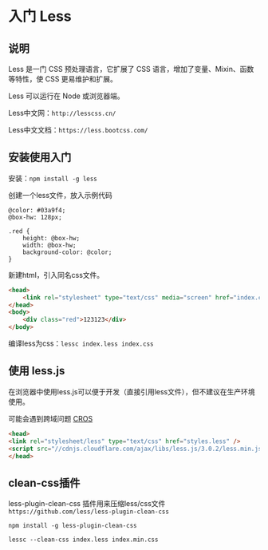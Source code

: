 # 入门 Less

## 说明

Less 是一门 CSS 预处理语言，它扩展了 CSS 语言，增加了变量、Mixin、函数等特性，使 CSS 更易维护和扩展。

Less 可以运行在 Node 或浏览器端。

Less中文网：`http://lesscss.cn/`

Less中文文档：`https://less.bootcss.com/`

## 安装使用入门

安装：`npm install -g less`

创建一个less文件，放入示例代码

```less
@color: #03a9f4;
@box-hw: 128px;

.red {
    height: @box-hw;
    width: @box-hw;
    background-color: @color;
}
```

新建html，引入同名css文件。

```html
<head>
    <link rel="stylesheet" type="text/css" media="screen" href="index.css" />
</head>
<body>
    <div class="red">123123</div>
</body>
```

编译less为css：`lessc index.less index.css`

## 使用 less.js

在浏览器中使用less.js可以便于开发（直接引用less文件），但不建议在生产环境使用。

可能会遇到跨域问题 [CROS](http://enable-cors.org/)

```html
<head>
<link rel="stylesheet/less" type="text/css" href="styles.less" />
<script src="//cdnjs.cloudflare.com/ajax/libs/less.js/3.0.2/less.min.js" ></script>
</head>
```

## clean-css插件

less-plugin-clean-css 插件用来压缩less/css文件 `https://github.com/less/less-plugin-clean-css`

`npm install -g less-plugin-clean-css`

`lessc --clean-css index.less index.min.css`
